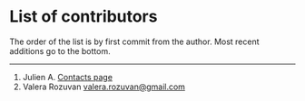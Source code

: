 # List of contributors

The order of the list is by first commit from the author. Most recent additions
go to the bottom.

---

1. Julien A. [Contacts page](http://www.tsdconseil.fr/contact/index-en.html)
2. Valera Rozuvan <valera.rozuvan@gmail.com>
